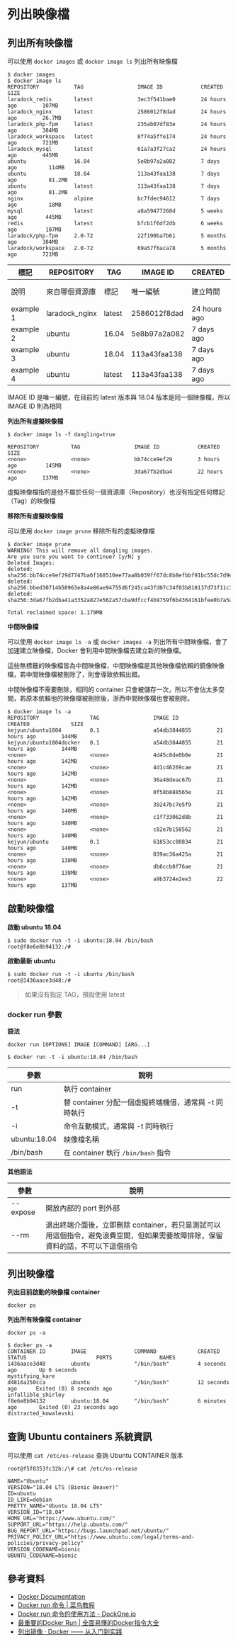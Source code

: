 # 列出映像檔

## 列出所有映像檔

可以使用 `docker images` 或 `docker image ls` 列出所有映像檔

```shell
$ docker images
$ docker image ls
REPOSITORY           TAG                 IMAGE ID            CREATED             SIZE
laradock_redis       latest              3ec3f541bae0        24 hours ago        107MB
laradock_nginx       latest              2586012f8dad        24 hours ago        26.7MB
laradock_php-fpm     latest              235ab07df83e        24 hours ago        384MB
laradock_workspace   latest              8f74a5ffe174        24 hours ago        721MB
laradock_mysql       latest              61a7a3f27ca2        24 hours ago        445MB
ubuntu               16.04               5e8b97a2a082        7 days ago          114MB
ubuntu               18.04               113a43faa138        7 days ago          81.2MB
ubuntu               latest              113a43faa138        7 days ago          81.2MB
nginx                alpine              bc7fdec94612        7 days ago          18MB
mysql                latest              a8a59477268d        5 weeks ago         445MB
redis                latest              bfcb1f6df2db        6 weeks ago         107MB
laradock/php-fpm     2.0-72              22f190ba7b61        5 months ago        384MB
laradock/workspace   2.0-72              69a57f6aca78        5 months ago        721MB
```

| 標記 |  REPOSITORY |  TAG | IMAGE ID  | CREATED  |  SIZE |
|---|---|---|---|---|---|
| 說明 | 來自哪個資源庫 | 標記  | 唯一編號  | 建立時間  | 檔案大小  |
| example 1 | laradock_nginx |  latest |  2586012f8dad | 24 hours ago  |  26.7MB |
| example 2 | ubuntu |  16.04 | 5e8b97a2a082 | 7 days ago  | 114MB |
| example 3 | ubuntu |  18.04 | 113a43faa138 | 7 days ago  | 81.2MB |
| example 4 | ubuntu |  latest| 113a43faa138 | 7 days ago  | 81.2MB |

IMAGE ID 是唯一編號，在目前的 latest 版本與 18.04 版本是同一個映像檔，所以 IMAGE ID 則為相同


**列出所有虛擬映像檔**

```shell
$ docker image ls -f dangling=true

REPOSITORY          TAG                 IMAGE ID            CREATED             SIZE
<none>              <none>              bb74cce9ef29        3 hours ago         145MB
<none>              <none>              3da67fb2dba4        22 hours ago        137MB
```

虛擬映像檔指的是他不屬於任何一個資源庫（Repository）也沒有指定任何標記（Tag）的映像檔


**移除所有虛擬映像檔**

可以使用 `docker image prune` 移除所有的虛擬映像檔

```shell
$ docker image prune
WARNING! This will remove all dangling images.
Are you sure you want to continue? [y/N] y
Deleted Images:
deleted: sha256:bb74cce9ef29d7747ba6f168510ee77aa8b039ff67dc8b8efbbf91bc55dc7d9e
deleted: sha256:bbed30714b50963e8a4e86ae94755d6f245ca43fd07c34f03b810137d73f11c3
deleted: sha256:3da67fb2dba41a3352a827e562a57cba9dfccf4b9759f6b4364161bfee0b7a5a

Total reclaimed space: 1.179MB
```

**中間映像檔**

可以使用 `docker image ls -a` 或 `docker images -a` 列出所有中間映像檔，會了加速建立映像檔，Docker 會利用中間映像檔去建立新的映像檔。

這些無標籤的映像檔皆為中間映像檔，中間映像檔是其他映像檔依賴的鏡像映像檔，若中間映像檔被刪除了，則會導致依賴出錯。

中間映像檔不需要刪除，相同的 container 只會被儲存一次，所以不會佔太多空間，若原本依賴他的映像檔被刪除後，浙西中間映像檔也會被刪除。

```shell
$ docker image ls -a
REPOSITORY                TAG                 IMAGE ID            CREATED             SIZE
kejyun/ubuntu1804         0.1                 a54db3844855        21 hours ago        144MB
kejyun/ubuntu1804docker   0.1                 a54db3844855        21 hours ago        144MB
<none>                    <none>              4d45c8de0b0e        21 hours ago        142MB
<none>                    <none>              4d1c46269cae        21 hours ago        142MB
<none>                    <none>              36a48deac67b        21 hours ago        142MB
<none>                    <none>              0f58b888565e        21 hours ago        142MB
<none>                    <none>              39247bc7e5f9        21 hours ago        140MB
<none>                    <none>              c1f733062d8b        21 hours ago        140MB
<none>                    <none>              c82e7b150562        21 hours ago        140MB
kejyun/ubuntu             0.1                 61853cc80834        21 hours ago        140MB
<none>                    <none>              039ac36a425a        21 hours ago        138MB
<none>                    <none>              db6ccb8f76ae        21 hours ago        138MB
<none>                    <none>              a9b3724e2ee3        22 hours ago        137MB
```

## 啟動映像檔

**啟動 ubuntu 18.04**

```shell
$ sudo docker run -t -i ubuntu:18.04 /bin/bash
root@f8e6e8b94132:/#
```

**啟動最新 ubuntu**

```shell
$ sudo docker run -t -i ubuntu /bin/bash
root@1436aace3d48:/#
```

> 如果沒有指定 TAG，預設使用 latest

### docker run 參數

**語法**

```shell
docker run [OPTIONS] IMAGE [COMMAND] [ARG...]
```

```shell
$ docker run -t -i ubuntu:18.04 /bin/bash
```

| 參數  | 說明  |
|---|---|
| run  |  執行 container |
| -t  | 替 container 分配一個虛擬終端機借，通常與 -t 同時執行 |
| -i  | 命令互動模式，通常與 -t 同時執行  |
| ubuntu:18.04  |  映像檔名稱 |
|  /bin/bash |  在 container 執行 `/bin/bash` 指令 |

**其他語法**

| 參數  | 說明  |
|---|---|
| --expose  | 開放內部的 port 到外部 |
| --rm  | 退出終端介面後，立即刪除 container，若只是測試可以用這個指令，避免浪費空間，但如果需要故障排除，保留資料的話，不可以下這個指令 |



## 列出映像檔

**列出目前啟動的映像檔 container**

```shell
docker ps
```

**列出所有映像檔 container**

```shell
docker ps -a
```

```shell
$ docker ps -a
CONTAINER ID        IMAGE               COMMAND             CREATED             STATUS                      PORTS               NAMES
1436aace3d48        ubuntu              "/bin/bash"         4 seconds ago       Up 6 seconds                                    mystifying_kare
d4816a250cca        ubuntu              "/bin/bash"         12 seconds ago      Exited (0) 8 seconds ago                        infallible_shirley
f8e6e8b94132        ubuntu:18.04        "/bin/bash"         6 minutes ago       Exited (0) 23 seconds ago                       distracted_kowalevski
```

## 查詢 Ubuntu containers 系統資訊

可以使用 `cat /etc/os-release` 查詢 Ubuntu CONTAINER 版本

```shell
root@f5f0353fc32b:/\# cat /etc/os-release

NAME="Ubuntu"
VERSION="18.04 LTS (Bionic Beaver)"
ID=ubuntu
ID_LIKE=debian
PRETTY_NAME="Ubuntu 18.04 LTS"
VERSION_ID="18.04"
HOME_URL="https://www.ubuntu.com/"
SUPPORT_URL="https://help.ubuntu.com/"
BUG_REPORT_URL="https://bugs.launchpad.net/ubuntu/"
PRIVACY_POLICY_URL="https://www.ubuntu.com/legal/terms-and-policies/privacy-policy"
VERSION_CODENAME=bionic
UBUNTU_CODENAME=bionic
```

## 參考資料
* [Docker Documentation](https://docs.docker.com/engine/reference/run/)
* [Docker run 命令 | 菜鸟教程](http://www.runoob.com/docker/docker-run-command.html)
* [Docker run 命令的使用方法 - DockOne.io](http://dockone.io/article/152)
* [最重要的Docker Run | 全面易懂的Docker指令大全](https://joshhu.gitbooks.io/dockercommands/content/Containers/DockerRun.html)
* [列出镜像 · Docker —— 从入门到实践](https://yeasy.gitbooks.io/docker_practice/image/list.html)
